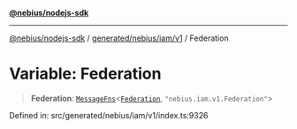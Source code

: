 [**@nebius/nodejs-sdk**](../../../../../README.md)

---

[@nebius/nodejs-sdk](../../../../../README.md) / [generated/nebius/iam/v1](../README.md) / Federation

# Variable: Federation

> **Federation**: [`MessageFns`](../../../../../runtime/protos/core/interfaces/MessageFns.md)\<[`Federation`](../interfaces/Federation.md), `"nebius.iam.v1.Federation"`\>

Defined in: src/generated/nebius/iam/v1/index.ts:9326
